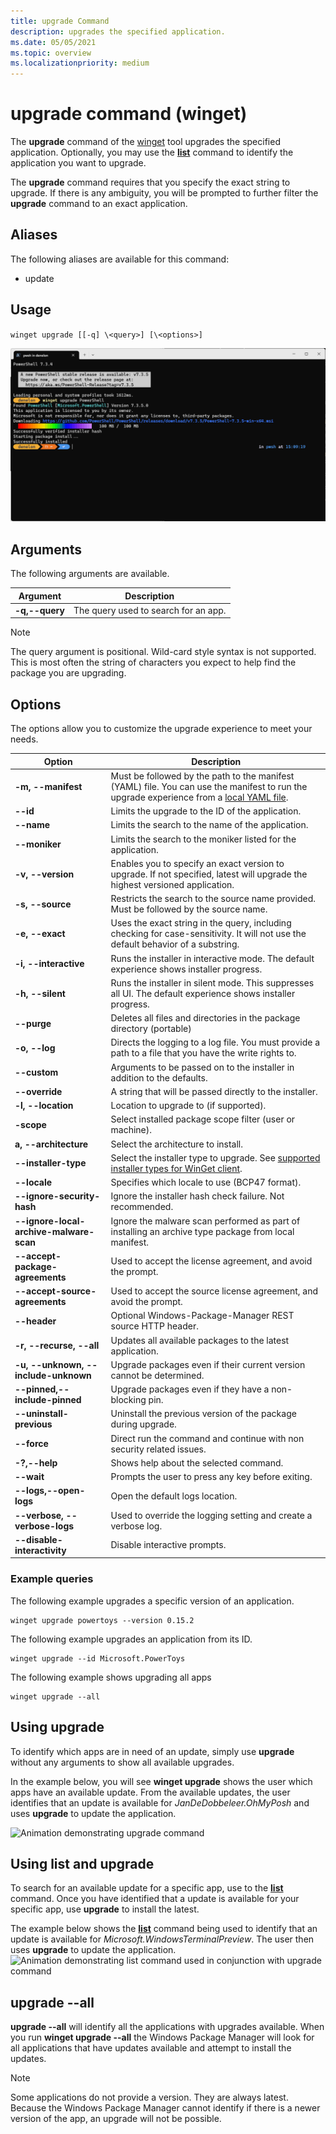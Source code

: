```yaml
---
title: upgrade Command
description: upgrades the specified application.
ms.date: 05/05/2021
ms.topic: overview
ms.localizationpriority: medium
---
```


# upgrade command (winget)

The **upgrade** command of the [winget](index.md) tool upgrades the specified application. Optionally, you may use the [**list**](.\list.md) command to identify the application you want to upgrade.

The **upgrade** command requires that you specify the exact string to upgrade. If there is any ambiguity, you will be prompted to further filter the **upgrade** command to  an exact application.

## Aliases

The following aliases are available for this command:

- update

## Usage

`winget upgrade [[-q] \<query>] [\<options>]`

![Image of upgrade command arguments](images\upgrade.png)

## Arguments

The following arguments are available.

| Argument      | Description |
|-------------|-------------|
| **-q,--query**  |  The query used to search for an app. |

> [!NOTE]
> The query argument is positional. Wild-card style syntax is not supported. This is most often the string of characters you expect to help find the package you are upgrading.

## Options

The options allow you to customize the upgrade experience to meet your needs.

| Option      | Description |
|-------------|-------------|
| **-m, --manifest** |   Must be followed by the path to the manifest (YAML) file. You can use the manifest to run the upgrade experience from a [local YAML file](install.md#local-install). |
| **--id**    |  Limits the upgrade to the ID of the application.   |
| **--name**   |  Limits the search to the name of the application. |
| **--moniker**   | Limits the search to the moniker listed for the application. |
| **-v, --version**  |  Enables you to specify an exact version to upgrade. If not specified, latest will upgrade the highest versioned application. |
| **-s, --source**   |  Restricts the search to the source name provided. Must be followed by the source name. |
| **-e, --exact**   |   Uses the exact string in the query, including checking for case-sensitivity. It will not use the default behavior of a substring. |
| **-i, --interactive** |  Runs the installer in interactive mode. The default experience shows installer progress. |
| **-h, --silent** |  Runs the installer in silent mode. This suppresses all UI. The default experience shows installer progress. |
| **--purge** | Deletes all files and directories in the package directory (portable) |
| **-o, --log**  |  Directs the logging to a log file. You must provide a path to a file that you have the write rights to. |
| **--custom** | Arguments to be passed on to the installer in addition to the defaults.  |
| **--override** | A string that will be passed directly to the installer.    |
| **-l, --location** |    Location to upgrade to (if supported). |
| **-scope** | Select installed package scope filter (user or machine). |
| **a, --architecture** | Select the architecture to install. |
| **--installer-type**   |  Select the installer type to upgrade. See [supported installer types for WinGet client](./index.md#supported-installer-formats). |
| **--locale** | Specifies which locale to use (BCP47 format). |
| **--ignore-security-hash** | Ignore the installer hash check failure. Not recommended. |
| **--ignore-local-archive-malware-scan** | Ignore the malware scan performed as part of installing an archive type package from local manifest. |
| **--accept-package-agreements** | Used to accept the license agreement, and avoid the prompt. |
| **--accept-source-agreements** | Used to accept the source license agreement, and avoid the prompt. |
| **--header** | Optional Windows-Package-Manager REST source HTTP header. |
| **-r, --recurse, --all** | Updates all available packages to the latest application. |
| **-u, --unknown, --include-unknown** | Upgrade packages even if their current version cannot be determined. |
| **--pinned,--include-pinned** | Upgrade packages even if they have a non-blocking pin. |
| **--uninstall-previous** | Uninstall the previous version of the package during upgrade. |
| **--force** | Direct run the command and continue with non security related issues. |
| **-?,--help** | Shows help about the selected command. |
| **--wait** | Prompts the user to press any key before exiting. |
| **--logs,--open-logs** | Open the default logs location. |
| **--verbose, --verbose-logs** | Used to override the logging setting and create a verbose log. |
| **--disable-interactivity** | Disable interactive prompts. |

### Example queries

The following example upgrades a specific version of an application.

```CMD
winget upgrade powertoys --version 0.15.2
```

The following example upgrades an application from its ID.

```CMD
winget upgrade --id Microsoft.PowerToys
```

The following example shows upgrading all apps

```CMD
winget upgrade --all
```

## Using **upgrade**

To identify which apps are in need of an update, simply use **upgrade** without any arguments to show all available upgrades.

In the example below, you will see **winget upgrade** shows the user which apps have an available update. From the available updates, the user identifies that an update is available for *JanDeDobbeleer.OhMyPosh* and uses **upgrade** to update the application.

![Animation demonstrating upgrade command](./images/upgrade.gif)

## Using **list** and **upgrade**
To search for an available update for a specific app, use to the [**list**](.\list.md) command. Once you have identified that a update is available for your specific app, use **upgrade** to install the latest.

The example below shows the [**list**](.\list.md) command being used to identify that an update is available for *Microsoft.WindowsTerminalPreview*. The user then uses **upgrade** to update the application.
![Animation demonstrating list command used in conjunction with upgrade command](./images/listUpgrade.gif)

## **upgrade** --all

**upgrade --all** will identify all the applications with upgrades available. When you run **winget upgrade --all** the Windows Package Manager will look for all applications that have updates available and attempt to install the updates.

> [!NOTE]
> Some applications do not provide a version.  They are always latest.  Because the Windows Package Manager cannot identify if there is a newer version of the app, an upgrade will not be possible.
